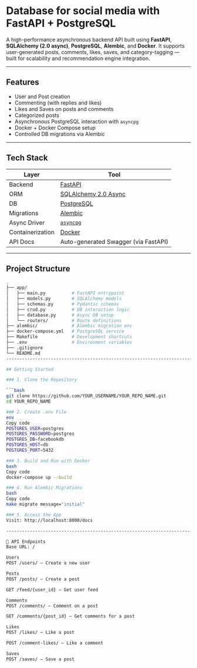 # Database for social media with FastAPI + PostgreSQL

A high-performance asynchronous backend API built using **FastAPI**, **SQLAlchemy (2.0 async)**, **PostgreSQL**, **Alembic**, and **Docker**. It supports user-generated posts, comments, likes, saves, and category-tagging — built for scalability and recommendation engine integration.

--------------------------------------------------------------------------------

## Features

- User and Post creation
- Commenting (with replies and likes)
- Likes and Saves on posts and comments
- Categorized posts
- Asynchronous PostgreSQL interaction with `asyncpg`
- Docker + Docker Compose setup
- Controlled DB migrations via Alembic
  
------------------------------------------------------------------------------

## Tech Stack

| Layer         | Tool                         |
|--------------|------------------------------|
| Backend       | [FastAPI](https://fastapi.tiangolo.com/) |
| ORM           | [SQLAlchemy 2.0 Async](https://docs.sqlalchemy.org/en/20/) |
| DB            | [PostgreSQL](https://www.postgresql.org/) |
| Migrations    | [Alembic](https://alembic.sqlalchemy.org/) |
| Async Driver  | [`asyncpg`](https://github.com/MagicStack/asyncpg) |
| Containerization | [Docker](https://www.docker.com/) |
| API Docs      | Auto-generated Swagger (via FastAPI) |

-------------------------------------------------------------------------------

## Project Structure
```bash
.
├── app/
│   ├── main.py          # FastAPI entrypoint
│   ├── models.py        # SQLAlchemy models
│   ├── schemas.py       # Pydantic schemas
│   ├── crud.py          # DB interaction logic
│   ├── database.py      # Async DB setup
│   └── routers/         # Route definitions
├── alembic/             # Alembic migration env
├── docker-compose.yml   # PostgreSQL service
├── Makefile             # Development shortcuts
├── .env                 # Environment variables
├── .gitignore
└── README.md
---------------------------------------------------------------------------------

## Getting Started

### 1. Clone the Repository

```bash
git clone https://github.com/YOUR_USERNAME/YOUR_REPO_NAME.git
cd YOUR_REPO_NAME

### 2. Create .env File
env
Copy code
POSTGRES_USER=postgres
POSTGRES_PASSWORD=postgres
POSTGRES_DB=facebookdb
POSTGRES_HOST=db
POSTGRES_PORT=5432

### 3. Build and Run with Docker
bash
Copy code
docker-compose up --build

### 4. Run Alembic Migrations
bash
Copy code
make migrate message="initial"

### 5. Access the App
Visit: http://localhost:8000/docs

----------------------------------------------------------------------------------

🔗 API Endpoints
Base URL: /

Users
POST /users/ — Create a new user

Posts
POST /posts/ — Create a post

GET /feed/{user_id} — Get user feed

Comments
POST /comments/ — Comment on a post

GET /comments/{post_id} — Get comments for a post

Likes
POST /likes/ — Like a post

POST /comment-likes/ — Like a comment

Saves
POST /saves/ — Save a post

